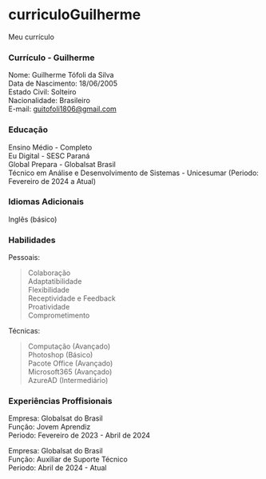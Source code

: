 # curriculoGuilherme
Meu currículo


### Currículo - Guilherme 

Nome: Guilherme Tófoli da Silva  
Data de Nascimento: 18/06/2005  
Estado Civil: Solteiro  
Nacionalidade: Brasileiro  
E-mail: guitofoli1806@gmail.com  

### Educação

Ensino Médio - Completo  
Eu Digital - SESC Paraná  
Global Prepara - Globalsat Brasil  
Técnico em Análise e Desenvolvimento de Sistemas - Unicesumar (Periodo: Fevereiro de 2024 a Atual)  

### Idiomas Adicionais

Inglês (básico)  

### Habilidades
Pessoais:
 > Colaboração  
 > Adaptatibilidade  
 > Flexibilidade  
 > Receptividade e Feedback  
 > Proatividade  
 > Comprometimento  

 Técnicas:
 > Computação (Avançado)  
 > Photoshop (Básico)  
 > Pacote Office (Avançado)  
 > Microsoft365 (Avançado)  
 > AzureAD (Intermediário)  
 
### Experiências Proffisionais

Empresa: Globalsat do Brasil  
Função: Jovem Aprendiz  
Periodo: Fevereiro de 2023 - Abril de 2024  

Empresa: Globalsat do Brasil  
Função: Auxiliar de Suporte Técnico  
Periodo: Abril de 2024 - Atual  